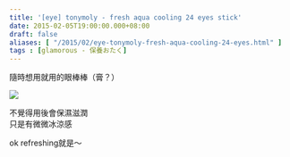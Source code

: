 ```yaml
---
title: '[eye] tonymoly - fresh aqua cooling 24 eyes stick'
date: 2015-02-05T19:00:00.000+08:00
draft: false
aliases: [ "/2015/02/eye-tonymoly-fresh-aqua-cooling-24-eyes.html" ]
tags : [glamorous - 保養おたく]
---
```


隨時想用就用的眼棒棒（膏？）  

![](/images/tonymolyaquacool.jpg)

不覺得用後會保濕滋潤  
只是有微微冰涼感  
  
ok refreshing就是～
